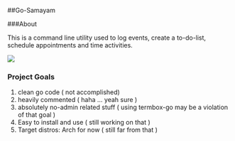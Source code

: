 ##Go-Samayam

###About
 
This is a command line utility used to log events, create a to-do-list,
schedule appointments and time activities.

![](https://raw.github.com/nerorevenge/go-samayam/tree/master/Pictures/screen_2014-12-16-08-12-28.png)

### Project Goals

1. clean go code ( not accomplished)
2. heavily commented ( haha ... yeah sure )
3. absolutely no-admin related stuff ( using termbox-go may be a violation of that goal )
4. Easy to install and use ( still working on that )
5. Target distros: Arch for now (  still far from that )
